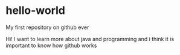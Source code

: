 # hello-world
My first repository on github ever

Hi! I want to learn more about java and programming and i think it is important to know how github works
